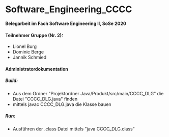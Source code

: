 # Software_Engineering_CCCC

**Belegarbeit im Fach Software Engineering II, SoSe 2020**

#### Teilnehmer Gruppe (Nr. 2):

* Lionel Burg
* Dominic Berge
* Jannik Schmied

#### Administratordokumentation

##### Build:

* Aus dem Ordner "Projektordner Java/Produkt/src/main/CCCC_DLG" die Datei "CCCC_DLG.java" finden
* mittels javac CCCC_DLG.java die Klasse bauen

##### Run:
* Ausführen der .class Datei mittels "java CCCC_DLG.class"